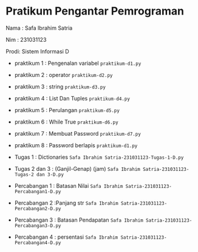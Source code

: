 # Pratikum Pengantar Pemrograman
<p> Nama : Safa Ibrahim Satria
<p> Nim  : 231031123
<p> Prodi: Sistem Informasi D </p>

* praktikum 1 : Pengenalan variabel
 `praktikum-d1.py`

* praktikum 2 : operator 
 `praktikum-d2.py`

* praktikum 3 : string
 `praktikum-d3.py`

* praktikum 4 : List Dan Tuples
 `praktikum-d4.py`
 
* praktikum 5 : Perulangan
 `praktikum-d5.py`

* praktikum 6 : While True
 `praktikum-d6.py`

* praktikum 7 : Membuat Password
 `praktikum-d7.py`

* praktikum 8 : Password berlapis
 `praktikum-d1.py`

* Tugas 1 : Dictionaries
 `Safa Ibrahim Satria-231031123-Tugas-1-D.py`

* Tugas 2 dan 3 : (Ganjil-Genap) (jam)
 `Safa Ibrahim Satria-231031123-Tugas-2 dan 3-D.py`

* Percabangan 1 : Batasan Nilai
 `Safa Ibrahim Satria-231031123-Percabangan1-D.py`

* Percabangan 2 :Panjang str
 `Safa Ibrahim Satria-231031123-Percabangan2-D.py`

* Percabangan 3 : Batasan Pendapatan
 `Safa Ibrahim Satria-231031123-Percabangan3-D.py`

* Percabangan 4 : persentasi
 `Safa Ibrahim Satria-231031123-Percabangan4-D.py`


